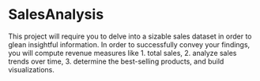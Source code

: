 # SalesAnalysis
This project will require you to delve into a sizable sales dataset in order to glean insightful information. In order to successfully convey your findings, you will compute revenue measures like 1. total sales, 2. analyze sales trends over time, 3. determine the best-selling products, and build visualizations.
